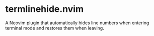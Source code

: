 # termlinehide.nvim
A Neovim plugin that automatically hides line numbers when entering terminal mode and restores them when leaving.
